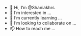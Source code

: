 - 👋 Hi, I’m @Shaniakhrs
- 👀 I’m interested in ...
- 🌱 I’m currently learning ...
- 💞️ I’m looking to collaborate on ...
- 📫 How to reach me ...

<!---
Shaniakhrs/Shaniakhrs is a ✨ special ✨ repository because its `README.md` (this file) appears on your GitHub profile.
You can click the Preview link to take a look at your changes.
--->
